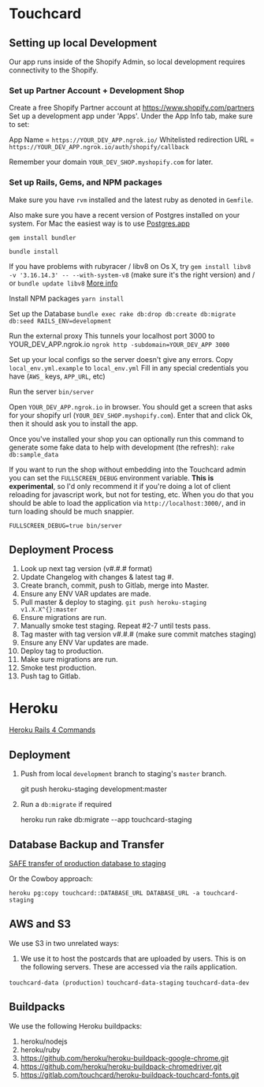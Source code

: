 # Touchcard

## Setting up local Development

Our app runs inside of the Shopify Admin, so local development requires connectivity 
to the Shopify.


### Set up Partner Account + Development Shop
Create a free Shopify Partner account at https://www.shopify.com/partners
Set up a development app under 'Apps'. Under the App Info tab, make sure to set: 

App Name = `https://YOUR_DEV_APP.ngrok.io/`
Whitelisted redirection URL = `https://YOUR_DEV_APP.ngrok.io/auth/shopify/callback`

Remember your domain `YOUR_DEV_SHOP.myshopify.com` for later.

### Set up Rails, Gems, and NPM packages

Make sure you have `rvm` installed and the latest ruby as denoted in `Gemfile`. 

Also make sure you have a recent version of Postgres installed on your system. 
For Mac the easiest way is to use [Postgres.app](https://postgresapp.com/documentation/gui-tools.html)

`gem install bundler`

`bundle install`

If you have problems with rubyracer / libv8 on Os X, try  `gem install libv8 -v '3.16.14.3' -- --with-system-v8` 
(make sure it's the right version) and / or `bundle update libv8`
[More info](https://stackoverflow.com/questions/19673714/error-installing-libv8-error-failed-to-build-gem-native-extension)

Install NPM packages 
`yarn install`

Set up the Database
`bundle exec rake db:drop db:create db:migrate db:seed RAILS_ENV=development`

Run the external proxy
This tunnels your localhost port 3000 to YOUR_DEV_APP.ngrok.io
`ngrok http -subdomain=YOUR_DEV_APP 3000`

Set up your local configs so the server doesn't give any errors.
Copy `local_env.yml.example` to `local_env.yml` Fill in any special credentials you have (`AWS_` keys, `APP_URL`, etc) 

Run the server
`bin/server`

Open `YOUR_DEV_APP.ngrok.io` in browser. You should get a screen that asks for your shopify url (`YOUR_DEV_SHOP.myshopify.com`). 
Enter that and click Ok, then it should ask you to install the app.

Once you've installed your shop you can optionally run this command to generate some fake data to help with development (the refresh):
`rake db:sample_data`


If you want to run the shop without embedding into the Touchcard admin you can set the `FULLSCREEN_DEBUG` environment variable. 
**This is experimental**, so I'd only recommend it if you're doing a lot of client reloading for javascript work, but not for testing, etc.
When you do that you should be able to load the application via `http://localhost:3000/`, and in turn loading should be much snappier.

`FULLSCREEN_DEBUG=true bin/server`


## Deployment Process

1. Look up next tag version (v#.#.# format)
2. Update Changelog with changes & latest tag #.
3. Create branch, commit, push to Gitlab, merge into Master.
4. Ensure any ENV VAR updates are made.
5. Pull master & deploy to staging. `git push heroku-staging v1.X.X^{}:master`
6. Ensure migrations are run.
7. Manually smoke test staging. Repeat #2-7 until tests pass.
8. Tag master with tag version v#.#.#  (make sure commit matches staging)
9. Ensure any ENV Var updates are made.
10. Deploy tag to production. 
11. Make sure migrations are run.
12. Smoke test production.
13. Push tag to Gitlab.


# Heroku

[Heroku Rails 4 Commands](https://devcenter.heroku.com/articles/getting-started-with-rails4)


## Deployment

1. Push from local `development` branch to staging's `master` branch.


    git push heroku-staging development:master

2. Run a `db:migrate` if required


    heroku run rake db:migrate --app touchcard-staging


## Database Backup and Transfer

[SAFE transfer of production database to staging](http://stackoverflow.com/questions/10673630/how-do-i-transfer-production-database-to-staging-on-heroku-using-pgbackups-gett)

Or the Cowboy approach:

    heroku pg:copy touchcard::DATABASE_URL DATABASE_URL -a touchcard-staging


## AWS and S3

We use S3 in two unrelated ways:

1) We use it to host the postcards that are uploaded by users. This is on the following servers. These are accessed via the rails application.

`touchcard-data (production)`
`touchcard-data-staging`
`touchcard-data-dev`


## Buildpacks

We use the following Heroku buildpacks:

1. heroku/nodejs
2. heroku/ruby
3. https://github.com/heroku/heroku-buildpack-google-chrome.git
4. https://github.com/heroku/heroku-buildpack-chromedriver.git
5. https://gitlab.com/touchcard/heroku-buildpack-touchcard-fonts.git
